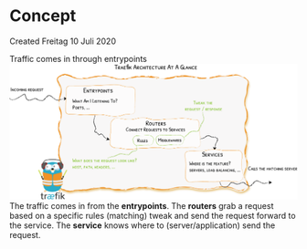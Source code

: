 # Concept
Created Freitag 10 Juli 2020

Traffic comes in through entrypoints
![](./Concept/Traefik_concept.png)
The traffic comes in from the **entrypoints**. The **routers** grab a request based on a specific rules (matching) tweak and send the request forward to the service. The **service** knows where to (server/application) send the request.

